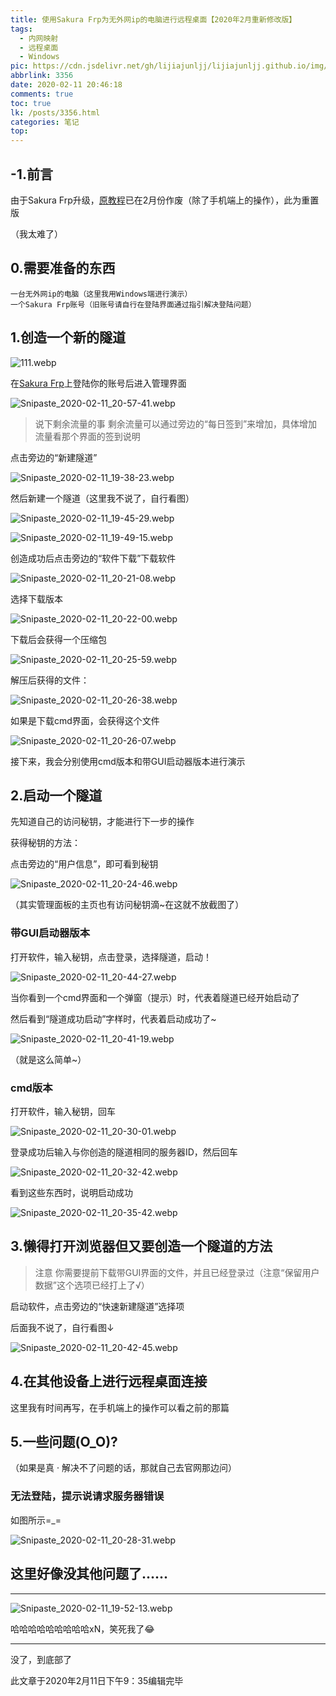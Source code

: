 ```yaml
---
title: 使用Sakura Frp为无外网ip的电脑进行远程桌面【2020年2月重新修改版】
tags:
  - 内网映射
  - 远程桌面
  - Windows
pic: https://cdn.jsdelivr.net/gh/lijiajunljj/lijiajunljj.github.io/img/p3YDtfQimFaqw1e.webp
abbrlink: 3356
date: 2020-02-11 20:46:18
comments: true
toc: true
lk: /posts/3356.html
categories: 笔记
top:
---
```

## -1.前言
由于Sakura Frp升级，[原教程](https://lijiajujljj.github.io/post/sakurafrp-yuanchengzhuomain)已在2月份作废（除了手机端上的操作），此为重置版

（我太难了）

## 0.需要准备的东西

    一台无外网ip的电脑（这里我用Windows端进行演示）
    一个Sakura Frp账号（旧账号请自行在登陆界面通过指引解决登陆问题）


## 1.创造一个新的隧道

![111.webp](https://pic.lijiakaijun.cyou/3356/p3YDtfQimFaqw1e.webp)

在[Sakura Frp](https://www.natfrp.com/)上登陆你的账号后进入管理界面

![Snipaste_2020-02-11_20-57-41.webp](https://pic.lijiakaijun.cyou/3356/lNXzimQbFdYgu94.webp)

>说下剩余流量的事
剩余流量可以通过旁边的“每日签到”来增加，具体增加流量看那个界面的签到说明

点击旁边的“新建隧道”

![Snipaste_2020-02-11_19-38-23.webp](https://pic.lijiakaijun.cyou/3356/7AWkBrh9ETDKqZI.webp)

然后新建一个隧道（这里我不说了，自行看图）

![Snipaste_2020-02-11_19-45-29.webp](https://pic.lijiakaijun.cyou/3356/8jdrups6PcmGD3J.webp)

![Snipaste_2020-02-11_19-49-15.webp](https://pic.lijiakaijun.cyou/3356/oCpBejw8NaY7fsb.webp)

创造成功后点击旁边的“软件下载”下载软件

![Snipaste_2020-02-11_20-21-08.webp](https://pic.lijiakaijun.cyou/3356/PKW3TInHOX2YUzA.webp)

选择下载版本

![Snipaste_2020-02-11_20-22-00.webp](https://pic.lijiakaijun.cyou/3356/PLAVdQE7kfYKhSi.webp)

下载后会获得一个压缩包

![Snipaste_2020-02-11_20-25-59.webp](https://pic.lijiakaijun.cyou/3356/nLDzI9RJ8Sfst4x.webp)

解压后获得的文件：

![Snipaste_2020-02-11_20-26-38.webp](https://pic.lijiakaijun.cyou/3356/QJVjct4kRvml9hu.webp)

如果是下载cmd界面，会获得这个文件

![Snipaste_2020-02-11_20-26-07.webp](https://pic.lijiakaijun.cyou/3356/CaK6qdVlU32urpo.webp)

接下来，我会分别使用cmd版本和带GUI启动器版本进行演示

## 2.启动一个隧道

先知道自己的访问秘钥，才能进行下一步的操作

获得秘钥的方法：

点击旁边的“用户信息”，即可看到秘钥

![Snipaste_2020-02-11_20-24-46.webp](https://pic.lijiakaijun.cyou/3356/qLzeZ9SIjkRoElW.webp)

（其实管理面板的主页也有访问秘钥滴~在这就不放截图了）

### 带GUI启动器版本

打开软件，输入秘钥，点击登录，选择隧道，启动！

![Snipaste_2020-02-11_20-44-27.webp](https://pic.lijiakaijun.cyou/3356/BKD1gmH6qjMfrIR.webp)

当你看到一个cmd界面和一个弹窗（提示）时，代表着隧道已经开始启动了

然后看到“隧道成功启动”字样时，代表着启动成功了~

![Snipaste_2020-02-11_20-41-19.webp](https://pic.lijiakaijun.cyou/3356/M65zAaKGylWCp3B.webp)

（就是这么简单~）

### cmd版本

打开软件，输入秘钥，回车

![Snipaste_2020-02-11_20-30-01.webp](https://pic.lijiakaijun.cyou/3356/mp2KIw5baZWrhGJ.webp)

登录成功后输入与你创造的隧道相同的服务器ID，然后回车

![Snipaste_2020-02-11_20-32-42.webp](https://pic.lijiakaijun.cyou/3356/tg3x4YGERvA7JcM.webp)

看到这些东西时，说明启动成功

![Snipaste_2020-02-11_20-35-42.webp](https://pic.lijiakaijun.cyou/3356/EeXMvc63GzhofFC.webp)

## 3.懒得打开浏览器但又要创造一个隧道的方法

>注意
你需要提前下载带GUI界面的文件，并且已经登录过（注意“保留用户数据”这个选项已经打上了√）

启动软件，点击旁边的“快速新建隧道”选择项

后面我不说了，自行看图↓

![Snipaste_2020-02-11_20-42-45.webp](https://pic.lijiakaijun.cyou/3356/OQJLKA2Tp8covub.webp)

## 4.在其他设备上进行远程桌面连接

这里我有时间再写，在手机端上的操作可以看之前的那篇

## 5.一些问题(O_O)?

（如果是真 · 解决不了问题的话，那就自己去官网那边问）

### 无法登陆，提示说请求服务器错误

如图所示=_=

![Snipaste_2020-02-11_20-28-31.webp](https://pic.lijiakaijun.cyou/3356/ovy5VRNlgaeWYw9.webp)

## 这里好像没其他问题了......


---

![Snipaste_2020-02-11_19-52-13.webp](https://pic.lijiakaijun.cyou/3356/WPSVkMyuNax5ACF.webp)

哈哈哈哈哈哈哈哈哈xN，笑死我了😂

---

没了，到底部了

此文章于2020年2月11日下午9：35编辑完毕